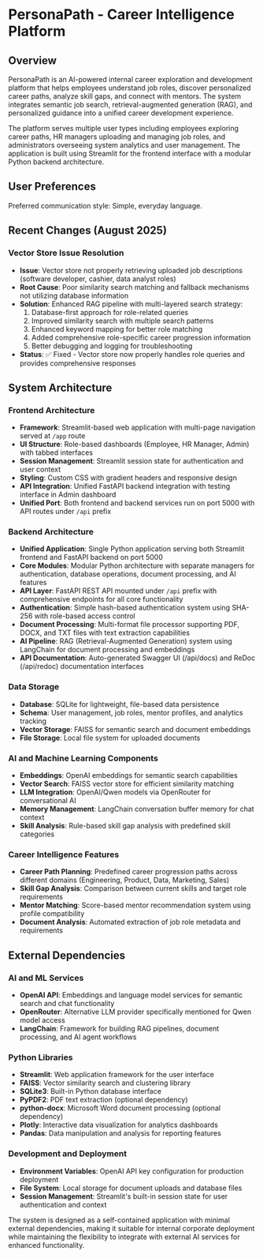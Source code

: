 # PersonaPath - Career Intelligence Platform

## Overview

PersonaPath is an AI-powered internal career exploration and development platform that helps employees understand job roles, discover personalized career paths, analyze skill gaps, and connect with mentors. The system integrates semantic job search, retrieval-augmented generation (RAG), and personalized guidance into a unified career development experience.

The platform serves multiple user types including employees exploring career paths, HR managers uploading and managing job roles, and administrators overseeing system analytics and user management. The application is built using Streamlit for the frontend interface with a modular Python backend architecture.

## User Preferences

Preferred communication style: Simple, everyday language.

## Recent Changes (August 2025)

### Vector Store Issue Resolution
- **Issue**: Vector store not properly retrieving uploaded job descriptions (software developer, cashier, data analyst roles)
- **Root Cause**: Poor similarity search matching and fallback mechanisms not utilizing database information
- **Solution**: Enhanced RAG pipeline with multi-layered search strategy:
  1. Database-first approach for role-related queries
  2. Improved similarity search with multiple search patterns
  3. Enhanced keyword mapping for better role matching
  4. Added comprehensive role-specific career progression information
  5. Better debugging and logging for troubleshooting
- **Status**: ✅ Fixed - Vector store now properly handles role queries and provides comprehensive responses

## System Architecture

### Frontend Architecture
- **Framework**: Streamlit-based web application with multi-page navigation served at `/app` route
- **UI Structure**: Role-based dashboards (Employee, HR Manager, Admin) with tabbed interfaces
- **Session Management**: Streamlit session state for authentication and user context
- **Styling**: Custom CSS with gradient headers and responsive design
- **API Integration**: Unified FastAPI backend integration with testing interface in Admin dashboard
- **Unified Port**: Both frontend and backend services run on port 5000 with API routes under `/api` prefix

### Backend Architecture
- **Unified Application**: Single Python application serving both Streamlit frontend and FastAPI backend on port 5000
- **Core Modules**: Modular Python architecture with separate managers for authentication, database operations, document processing, and AI features
- **API Layer**: FastAPI REST API mounted under `/api` prefix with comprehensive endpoints for all core functionality
- **Authentication**: Simple hash-based authentication system using SHA-256 with role-based access control
- **Document Processing**: Multi-format file processor supporting PDF, DOCX, and TXT files with text extraction capabilities
- **AI Pipeline**: RAG (Retrieval-Augmented Generation) system using LangChain for document processing and embeddings
- **API Documentation**: Auto-generated Swagger UI (/api/docs) and ReDoc (/api/redoc) documentation interfaces

### Data Storage
- **Database**: SQLite for lightweight, file-based data persistence
- **Schema**: User management, job roles, mentor profiles, and analytics tracking
- **Vector Storage**: FAISS for semantic search and document embeddings
- **File Storage**: Local file system for uploaded documents

### AI and Machine Learning Components
- **Embeddings**: OpenAI embeddings for semantic search capabilities
- **Vector Search**: FAISS vector store for efficient similarity matching
- **LLM Integration**: OpenAI/Qwen models via OpenRouter for conversational AI
- **Memory Management**: LangChain conversation buffer memory for chat context
- **Skill Analysis**: Rule-based skill gap analysis with predefined skill categories

### Career Intelligence Features
- **Career Path Planning**: Predefined career progression paths across different domains (Engineering, Product, Data, Marketing, Sales)
- **Skill Gap Analysis**: Comparison between current skills and target role requirements
- **Mentor Matching**: Score-based mentor recommendation system using profile compatibility
- **Document Analysis**: Automated extraction of job role metadata and requirements

## External Dependencies

### AI and ML Services
- **OpenAI API**: Embeddings and language model services for semantic search and chat functionality
- **OpenRouter**: Alternative LLM provider specifically mentioned for Qwen model access
- **LangChain**: Framework for building RAG pipelines, document processing, and AI agent workflows

### Python Libraries
- **Streamlit**: Web application framework for the user interface
- **FAISS**: Vector similarity search and clustering library
- **SQLite3**: Built-in Python database interface
- **PyPDF2**: PDF text extraction (optional dependency)
- **python-docx**: Microsoft Word document processing (optional dependency)
- **Plotly**: Interactive data visualization for analytics dashboards
- **Pandas**: Data manipulation and analysis for reporting features

### Development and Deployment
- **Environment Variables**: OpenAI API key configuration for production deployment
- **File System**: Local storage for document uploads and database files
- **Session Management**: Streamlit's built-in session state for user authentication and context

The system is designed as a self-contained application with minimal external dependencies, making it suitable for internal corporate deployment while maintaining the flexibility to integrate with external AI services for enhanced functionality.